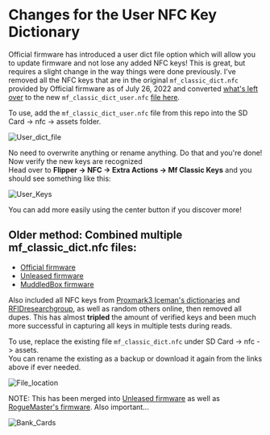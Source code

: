 # Changes for the User NFC Key Dictionary

Official firmware has introduced a user dict file option which will allow you to update firmware and not lose any added NFC keys! This is great, but requires a slight change in the way things were done previously. I've removed all the NFC keys that are in the original `mf_classic_dict.nfc` provided by Official firmware as of July 26, 2022 and converted [what's left over](https://github.com/UberGuidoZ/Flipper/tree/main/NFC/mf_classic_dict#older-method-combined-multiple-mf_classic_dictnfc-files) to the new `mf_classic_dict_user.nfc` [file here](https://github.com/UberGuidoZ/Flipper/blob/main/NFC/mf_classic_dict/mf_classic_dict_user.nfc).

To use, add the `mf_classic_dict_user.nfc` file from this repo into the SD Card -> nfc -> assets folder.

![User_dict_file](https://user-images.githubusercontent.com/57457139/181144818-2355e2ba-64f7-4004-9f15-3390c445baee.png)

No need to overwrite anything or rename anything. Do that and you're done! Now verify the new keys are recognized<br>
Head over to **Flipper -> NFC -> Extra Actions -> Mf Classic Keys** and you should see something like this:

![User_Keys](https://user-images.githubusercontent.com/57457139/181145228-bcafeea9-5b0e-40d3-8ff4-0b0adda788b8.png)

You can add more easily using the center button if you discover more!

## Older method: Combined multiple mf_classic_dict.nfc files:
- [Official firmware](https://github.com/flipperdevices/flipperzero-firmware/blob/dev/assets/resources/nfc/assets/mf_classic_dict.nfc)
- [Unleased firmware](https://github.com/Eng1n33r/flipperzero-firmware/blob/dev/assets/resources/nfc/assets/mf_classic_dict.nfc)
- [MuddledBox firmware](https://github.com/MuddledBox/flipperzero-firmware/blob/dev/assets/resources/nfc/assets/mf_classic_dict.nfc)
 
Also included all NFC keys from [Proxmark3 Iceman's dictionaries](https://github.com/RfidResearchGroup/proxmark3/tree/master/client/dictionaries) and [RFIDresearchgroup](https://github.com/RfidResearchGroup), as well as random others online, then removed all dupes. This has almost **tripled** the amount of verified keys and been much more successful in capturing all keys in multiple tests during reads.

To use, replace the existing file `mf_classic_dict.nfc` under SD Card -> nfc -> assets.<br>
You can rename the existing as a backup or download it again from the links above if ever needed.

![File_location](https://user-images.githubusercontent.com/57457139/170588136-dbe99587-a04f-4dfd-8032-5e84b929cf58.png)

NOTE: This has been merged into [Unleased firmware](https://github.com/Eng1n33r/flipperzero-firmware/commit/9e9b33445f0524d6d6ef4641cfc275731d0936c4) as well as [RogueMaster's firmware](https://github.com/RogueMaster/flipperzero-firmware-wPlugins). Also important...

![Bank_Cards](https://user-images.githubusercontent.com/57457139/170762420-3e496885-d167-401a-ba4e-517a08a75214.png)
